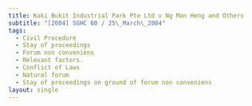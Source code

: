 ```yaml
---
title: Kaki Bukit Industrial Park Pte Ltd v Ng Man Heng and Others
subtitle: "[2004] SGHC 60 / 25\_March\_2004"
tags:
  - Civil Procedure
  - Stay of proceedings
  - Forum non conveniens
  - Relevant factors.
  - Conflict of Laws
  - Natural forum
  - Stay of proceedings on ground of forum non conveniens
layout: single
---
```



